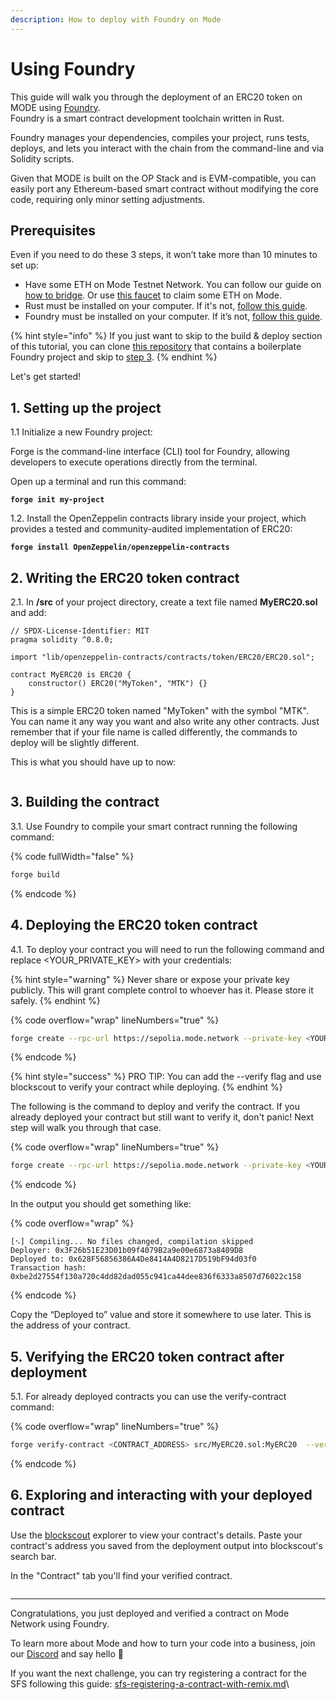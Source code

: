 ```yaml
---
description: How to deploy with Foundry on Mode
---
```


# Using Foundry

This guide will walk you through the deployment of an ERC20 token on MODE using [Foundry](https://book.getfoundry.sh/). \
Foundry is a smart contract development toolchain written in Rust.

Foundry manages your dependencies, compiles your project, runs tests, deploys, and lets you interact with the chain from the command-line and via Solidity scripts.

Given that MODE is built on the OP Stack and is EVM-compatible, you can easily port any Ethereum-based smart contract without modifying the core code, requiring only minor setting adjustments.

## Prerequisites

Even if you need to do these 3 steps, it won’t take more than 10 minutes to set up:

* Have some ETH on Mode Testnet Network. You can follow our guide on [how to bridge](../../general-info/bridge/bridging-to-mode-testnet.md). Or use [this faucet](https://faucet.modedomains.xyz/) to claim some ETH on Mode.
* Rust must be installed on your computer. If it's not, [follow this guide](https://doc.rust-lang.org/book/ch01-01-installation.html).
* Foundry must be installed on your computer. If it’s not, [follow this guide](https://book.getfoundry.sh/getting-started/installation).

{% hint style="info" %}
If you just want to skip to the build & deploy section of this tutorial, you can clone [this repository](https://github.com/LuchoLeonel/foundry-mode-boilerplate) that contains a boilerplate Foundry project and skip to [step 3](using-foundry.md#3.-building-the-contract).
{% endhint %}

Let's get started!

## 1. Setting up the project

1.1 Initialize a new Foundry project:

Forge is the command-line interface (CLI) tool for Foundry, allowing developers to execute operations directly from the terminal.

Open up a terminal and run this command:

<pre class="language-bash"><code class="lang-bash"><strong>forge init my-project
</strong></code></pre>

1.2. Install the OpenZeppelin contracts library inside your project, which provides a tested and community-audited implementation of ERC20:

<pre class="language-bash"><code class="lang-bash"><strong>forge install OpenZeppelin/openzeppelin-contracts
</strong></code></pre>

## 2. Writing the ERC20 token contract

2.1. In **/src** of your project directory, create a text file named **MyERC20.sol** and add:

```solidity
// SPDX-License-Identifier: MIT
pragma solidity ^0.8.0;

import "lib/openzeppelin-contracts/contracts/token/ERC20/ERC20.sol";

contract MyERC20 is ERC20 {
    constructor() ERC20("MyToken", "MTK") {}
}
```

This is a simple ERC20 token named "MyToken" with the symbol "MTK". You can name it any way you want and also write any other contracts. Just remember that if your file name is called differently, the commands to deploy will be slightly different.&#x20;

This is what you should have up to now:

<figure><img src="https://lh6.googleusercontent.com/1jahpfwmFhOAiT_xMNIb0-kux3ARUGOy-3euxZ7_gT6Gg17CnCIGNbaeLIqrisbaNa1ZyJ_npaKhMyHNnyZCZ_fnmWknw3fo4P_1immNKd6fDyWDYc8rU6srodquISlaY64TTpbdar9d57v5RSuWWFk" alt=""><figcaption></figcaption></figure>

## 3. Building the contract

3.1. Use Foundry to compile your smart contract running the following command:

{% code fullWidth="false" %}
```bash
forge build
```
{% endcode %}

## 4. Deploying the ERC20 token contract

4.1. To deploy your contract you will need to run the following command and replace \<YOUR\_PRIVATE\_KEY> with your credentials:

{% hint style="warning" %}
Never share or expose your private key publicly. This will grant complete control to whoever has it. Please store it safely.
{% endhint %}

{% code overflow="wrap" lineNumbers="true" %}
```bash
forge create --rpc-url https://sepolia.mode.network --private-key <YOUR_PRIVATE_KEY> src/MyERC20.sol:MyERC20
```
{% endcode %}

{% hint style="success" %}
PRO TIP: You can add the --verify flag and use blockscout to verify your contract while deploying.&#x20;
{% endhint %}

The following is the command to deploy and verify the contract. If you already deployed your contract but still want to verify it, don't panic! Next step will walk you through that case.

{% code overflow="wrap" lineNumbers="true" %}
```bash
forge create --rpc-url https://sepolia.mode.network --private-key <YOUR_PRIVATE_KEY> src/MyERC20.sol:MyERC20 --verify --verifier blockscout --verifier-url https://sepolia.explorer.mode.network/api\?
```
{% endcode %}

In the output you should get something like:

{% code overflow="wrap" %}
```
[⠢] Compiling... No files changed, compilation skipped 
Deployer: 0x3F26b51E23D01b09f4079B2a9e00e6873a8409D8 
Deployed to: 0x628F56856386A4De8414A4D8217D519bF94d03f0 
Transaction hash: 0xbe2d27554f130a720c4dd82dad055c941ca44dee836f6333a8507d76022c158
```
{% endcode %}

Copy the “Deployed to” value and store it somewhere to use later. This is the address of your contract.

## 5. Verifying the ERC20 token contract after deployment

5.1. For already deployed contracts you can use the verify-contract command:

{% code overflow="wrap" lineNumbers="true" %}
```bash
forge verify-contract <CONTRACT_ADDRESS> src/MyERC20.sol:MyERC20  --verifier blockscout --verifier-url https://sepolia.explorer.mode.network/api\?
```
{% endcode %}

## 6. Exploring and interacting with your deployed contract

Use the [blockscout](https://sepolia.explorer.mode.network/) explorer to view your contract's details. Paste your contract's address you saved from the deployment output into blockscout's search bar.

In the "Contract" tab you'll find your verified contract.

<figure><img src="https://lh5.googleusercontent.com/OJLvZ0NHyU_z-JXDaPXZGfjMhAPsWr0PENTz5FCGAvB89b57lT05jwVJu6CFwW-isDp_5ySWmP55IS4mP7QO9ybM5J0N88dcHLHXSJo_f-IGaXxbb-oEUUGj5mjG6J64Tmb-oxNYKD1A3Xpg6hXZ_gk" alt=""><figcaption></figcaption></figure>

***

Congratulations, you just deployed and verified a contract on Mode Network using Foundry.&#x20;

To learn more about Mode and how to turn your code into a business, join our [Discord](https://discord.gg/modenetworkofficial) and say hello 👋

If you want the next challenge, you can try registering a contract for the SFS following this guide: [sfs-registering-a-contract-with-remix.md](../sfs-sequencer-fee-sharing/register-a-smart-contract/sfs-registering-a-contract-with-remix.md "mention")\
